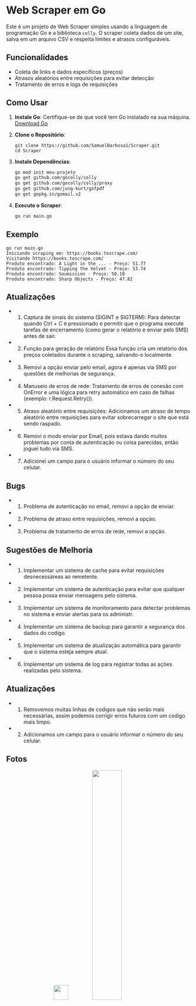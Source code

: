 # Web Scraper em Go

Este é um projeto de Web Scraper simples usando a linguagem de programação Go e a biblioteca `colly`. O scraper coleta dados de um site, salva em um arquivo CSV e respeita limites e atrasos configuráveis.

## Funcionalidades

- Coleta de links e dados específicos (preços)
- Atrasos aleatórios entre requisições para evitar detecção
- Tratamento de erros e logs de requisições

## Como Usar

1. **Instale Go**: Certifique-se de que você tem Go instalado na sua máquina. [Download Go](https://golang.org/dl/)

2. **Clone o Repositório**:
    ```bashe
    git clone https://github.com/SamuelBarbosa1/Scraper.git
    cd Scraper
    ```

3. **Instale Dependências**:
    ```bash
    go mod init meu-projeto
    go get github.com/gocolly/colly
    go get github.com/gocolly/colly/proxy
    go get github.com/jung-kurt/gofpdf
    go get gopkg.in/gomail.v2
    ```

4. **Execute o Scraper**:
    ```bash
    go run main.go
    ```
## Exemplo 

```
go run main.go
Iniciando scraping em: https://books.toscrape.com/
Visitando https://books.toscrape.com/
Produto encontrado: A Light in the ... - Preço: 51.77
Produto encontrado: Tipping the Velvet - Preço: 53.74
Produto encontrado: Soumission - Preço: 50.10
Produto encontrado: Sharp Objects - Preço: 47.82
````
## Atualizações 
- 1. Captura de sinais do sistema (SIGINT e SIGTERM):
Para detectar quando Ctrl + C é pressionado e permitir que o programa execute tarefas de encerramento (como gerar o relatório e enviar pelo SMS) antes de sair.

- 2. Função para geração de relatório
Essa função cria um relatório  dos preços coletados durante o scraping, salvando-o localmente 

- 3. Removi a opção enviar pelo email, agora é apenas via SMS por questões de melhorias  de segurança.

- 4. Manuseio de erros de rede:
    Tratamento de erros de conexão com OnError e uma lógica para retry automático em caso de falhas (exemplo: r.Request.Retry()).

- 5. Atraso aleatório entre requisições:
    Adicionamos um atraso de tempo aleatório entre requisições para evitar sobrecarregar o site que está sendo raspado.

- 6. Removi o modo enviar por Email, pois estava dando muitos problemas por conta de autenticação ou coisa parecidas, então joguei tudo via SMS.

- 7. Adicionei um campo para o usuário informar o número do seu celular.

## Bugs 

- 1. Problema de autenticação no email, removi a opção de enviar.

- 2. Problema de atraso entre requisições, removi a opção.

- 3. Problema de tratamento de erros de rede, removi a opção.

## Sugestões de Melhoria 
- 1.  Implementar um sistema de cache para evitar requisições desnecessáreas ao remetente.

- 2.  Implementar um sistema de autenticação para evitar que qualquer pessoa possa enviar mensagens pelo sistema.

- 3.  Implementar um sistema de monitoramento para detectar problemas no sistema e enviar alertas para os administr.

- 4.  Implementar um sistema de backup para garantir a segurança dos dados do codigo.

- 5.  Implementar um sistema de atualização automática para garantir que o sistema esteja sempre atual.

- 6.  Implementar  um sistema de log para registrar todas as ações realizadas pelo sistema.

## Atualizações 

- 1. Removemos muitas linhas de codigos que não serão mais necessárias, assim podemos corrigir erros futuros com um codigo mais limpo.

- 2. Adicionamos um campo para o usuário informar o número do seu celular.

## Fotos
<p align="center"> <img src="./fotos/scrap.png" width="40"> <img src="./fotos/sms.png" width="40%"> </p>
